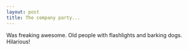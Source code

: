 ```yaml
---
layout: post
title: The company party...
---
```


Was freaking awesome. Old people with flashlights and barking dogs. Hilarious!
